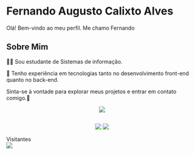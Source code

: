 # Fernando Augusto Calixto Alves 

Olá! Bem-vindo ao meu perfil. Me chamo Fernando 

## Sobre Mim
👨‍🎓 Sou estudante de Sistemas de informação.

🚀 Tenho experiência em tecnologias tanto no desenvolvimento front-end quanto no back-end.

Sinta-se à vontade para explorar meus projetos e entrar em contato comigo.👋

<p align="center">
  <a href="https://skillicons.dev">
    <img src="https://skillicons.dev/icons?i=html,css,js,git,mysql,postgres,mongodb,firebase,nodejs,react,vite,docker,linux" /><br/>
  </a>
</p>
  
  ##
 
<div align="center"> 
  <a href = "mailto:fernando.calixtoal@gmail.com"><img src="https://img.shields.io/badge/-Gmail-%23333?style=for-the-badge&logo=gmail&logoColor=white" target="_blank"></a>
  <a href="https://www.linkedin.com/in/fernando-calixto-alves/" target="_blank"><img src="https://img.shields.io/badge/-LinkedIn-%230077B5?style=for-the-badge&logo=linkedin&logoColor=white" target="_blank"></a> 
  
</div>

<p > 
  Visitantes<br>
  <img src="https://profile-counter.glitch.me/fernando12128/count.svg" />
</p>
